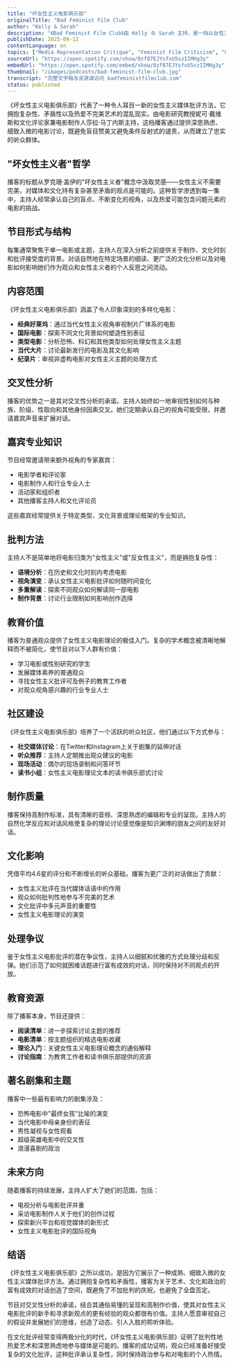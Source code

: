 ```yaml
---
title: "坏女性主义电影俱乐部"
originalTitle: "Bad Feminist Film Club"
author: "Kelly & Sarah"
description: "《Bad Feminist Film Club》由 Kelly 与 Sarah 主持，是一档以女性主义视角解析电影的双周播客。节目风格轻松幽默但富有批判性，涵盖好莱坞大片、独立电影与流行文化现象，探讨性别表征、权力结构与叙事政治。代表集包括对《The Batman》《The Matrix Resurrections》《Phantom of the Opera》等影片的女性主义解读。Apple Podcasts 评分为 4.8（44 条评论），在影迷与性别研究社群中广受欢迎。"
publishDate: 2025-09-12
contentLanguage: en
topics: ["Media Representation Critique", "Feminist Film Criticism", "Gender Norms", "Cultural Critique"]
sourceUrl: "https://open.spotify.com/show/0zf87EJYsfxU5szIIMHg3y"
embedUrl: "https://open.spotify.com/embed/show/0zf87EJYsfxU5szIIMHg3y"
thumbnail: "/images/podcasts/bad-feminist-film-club.jpg"
transcript: "完整文字稿与资源请访问 badfeministfilmclub.com"
status: published
---
```


《坏女性主义电影俱乐部》代表了一种令人耳目一新的女性主义媒体批评方法，它拥抱复杂性、矛盾性以及热爱不完美艺术的混乱现实。由电影研究教授妮可·戴维斯和文化评论家兼电影制作人莎拉·马丁内斯主持，这档播客通过提供深思熟虑、细致入微的电影讨论，既避免盲目赞美又避免条件反射式的谴责，从而建立了忠实的听众群体。

## "坏女性主义者"哲学

播客的标题从罗克珊·盖伊的"坏女性主义者"概念中汲取灵感——女性主义不需要完美，对媒体和文化持有复杂甚至矛盾的观点是可能的。这种哲学渗透到每一集中，主持人经常承认自己的盲点、不断变化的视角，以及热爱可能包含问题元素的电影的挑战。

## 节目形式与结构

每集通常聚焦于单一电影或主题，主持人在深入分析之前提供关于制作、文化时刻和批评接受度的背景。对话自然地在特定场景的细读、更广泛的文化分析以及对电影如何影响她们作为观众和女性主义者的个人反思之间流动。

## 内容范围

《坏女性主义电影俱乐部》涵盖了令人印象深刻的多样化电影：
- **经典好莱坞**：通过当代女性主义视角审视制片厂体系的电影
- **国际电影**：探索不同文化背景如何塑造性别表征
- **类型电影**：分析恐怖、科幻和其他类型如何处理女性主义主题
- **当代大片**：讨论最新发行的电影及其文化影响
- **纪录片**：审视非虚构电影对女性主义主题的处理方式

## 交叉性分析

播客的优势之一是其对交叉性分析的承诺。主持人始终如一地审视性别如何与种族、阶级、性取向和其他身份因素交叉。她们定期承认自己的视角可能受限，并邀请嘉宾声音来扩展对话。

## 嘉宾专业知识

节目经常邀请带来额外视角的专家嘉宾：
- 电影学者和评论家
- 电影制作人和行业专业人士
- 活动家和组织者
- 其他播客主持人和文化评论员

这些嘉宾经常提供关于特定类型、文化背景或理论框架的专业知识。

## 批判方法

主持人不是简单地将电影归类为"女性主义"或"反女性主义"，而是拥抱复杂性：
- **语境分析**：在历史和文化时刻内考虑电影
- **视角演变**：承认女性主义电影批评如何随时间变化
- **多重解读**：探索不同观众如何解读同一部电影
- **制作背景**：讨论行业限制如何影响创作选择

## 教育价值

播客为普通观众提供了女性主义电影理论的极佳入门。复杂的学术概念被清晰地解释而不被简化，使节目对以下人群有价值：
- 学习电影或性别研究的学生
- 发展媒体素养的普通观众
- 寻找女性主义批评可及例子的教育工作者
- 对观众视角感兴趣的行业专业人士

## 社区建设

《坏女性主义电影俱乐部》培养了一个活跃的听众社区，他们通过以下方式参与：
- **社交媒体讨论**：在Twitter和Instagram上关于剧集的延伸对话
- **听众推荐**：主持人定期推出观众建议的电影
- **现场活动**：偶尔的现场录制和问答环节
- **读书小组**：女性主义电影理论文本的读书俱乐部式讨论

## 制作质量

播客保持高制作标准，具有清晰的音频、深思熟虑的编辑和专业的呈现。主持人的自然化学反应和对话风格使复杂的理论讨论感觉像是知识渊博的朋友之间的友好对话。

## 文化影响

凭借平均4.6星的评分和不断增长的听众基础，播客为更广泛的对话做出了贡献：
- 女性主义批评在当代媒体话语中的作用
- 观众如何批判性地参与不完美的艺术
- 文化批评中多元声音的重要性
- 女性主义电影理论的演变

## 处理争议

鉴于女性主义电影批评的潜在争议性，主持人以细腻和优雅的方式处理分歧和反弹。她们示范了如何就困难话题进行富有成效的对话，同时保持对不同观点的开放。

## 教育资源

除了播客本身，节目还提供：
- **阅读清单**：进一步探索讨论主题的推荐
- **电影清单**：按主题组织的精选电影收藏
- **理论入门**：关键女性主义电影理论概念的通俗解释
- **讨论指南**：为教育工作者和读书俱乐部提供的资源

## 著名剧集和主题

播客中一些最有影响力的剧集涉及：
- 恐怖电影中"最终女孩"比喻的演变
- 当代电影中母亲身份的表征
- 男性凝视与女性观看
- 超级英雄电影中的交叉性
- 浪漫喜剧的政治

## 未来方向

随着播客的持续发展，主持人扩大了她们的范围，包括：
- 电视分析与电影批评并重
- 采访电影制作人关于他们的创作过程
- 探索新兴平台和视觉媒体的新形式
- 女性主义电影批评的国际视角

## 结语

《坏女性主义电影俱乐部》之所以成功，是因为它展示了一种成熟、细致入微的女性主义媒体批评方法。通过拥抱复杂性和矛盾性，播客为关于艺术、文化和政治的富有成效的对话创造了空间，既避免了不加批判的庆祝，也避免了全盘否定。

节目对交叉性分析的承诺，结合其通俗易懂的呈现和高制作价值，使其对女性主义电影批评的新手和寻求新观点的更有经验的观众都很有价值。主持人愿意审视自己的假设并发展她们的思维，创造了动态、引人入胜的聆听体验。

在文化批评经常变得两极分化的时代，《坏女性主义电影俱乐部》证明了批判性地热爱艺术和深思熟虑地参与媒体是可能的。播客的成功证明，观众已经准备好接受复杂的文化批评，这种批评承认复杂性，同时保持政治参与和对电影的个人热情。
